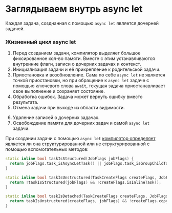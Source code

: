 # Заглядываем внутрь async let

<!-- 
1. Как создается задача с помощью async let. Это тянет на отдельную статью.
2. Жизненный цикл async let
3. Как компилятор понимает, что задача созданная с помощью async let, будет структурированной или не структурированной ?
 -->

Каждая задача, созднанная с помощью `async let` является дочерней задачей.

### Жизненный цикл async let

1. Перед созданием задачи, компилятор выделяет большое фиксированное кол-во памяти. Вместе с этим устанавливаются внутренние флаги, записи о дочерних задачах и контекст.
2. Инициализация задачи и её прикрепление к родительской задачи.
3. Приостановка и возобновление. Сама по себе `async let` не является точкой приостановки, но при обращение к `async let` задаче с помощью ключевого слова `await`, текущая задача приостанавливает свое выполнение и сохраняет состояние.
4. Обработка ошибок. Задача может вернуть ошибку вместо результата.
5. Отмена задачи при выходе из области видимости.
<!-- https://github.com/apple/swift/blob/8f5980666de3b5c8a7fc6c1ec2891f7f8f91d03b/stdlib/public/Concurrency/AsyncLet.cpp#L332C1-L333C27 -->
6. Удаление записей о дочерних задачах.
7. Освобождение памяти для дочерних задач и самой `async let` задачи.

При создании задачи с помощью `async let` [компилятор определяет](https://github.com/apple/swift/blob/8f5980666de3b5c8a7fc6c1ec2891f7f8f91d03b/stdlib/public/Concurrency/Task.cpp#L586C1-L596C2) является ли она структурированной или не структурированной с помощью вспомогательных методов:

```cpp
static inline bool taskIsStructured(JobFlags jobFlags) {
  return jobFlags.task_isAsyncLetTask() || jobFlags.task_isGroupChildTask();
}

static inline bool taskIsUnstructured(TaskCreateFlags createFlags, JobFlags jobFlags) {
  return !taskIsStructured(jobFlags) && !createFlags.isInlineTask();
}

static inline bool taskIsDetached(TaskCreateFlags createFlags, JobFlags jobFlags) {
  return taskIsUnstructured(createFlags, jobFlags) && !createFlags.copyTaskLocals();
}
```
